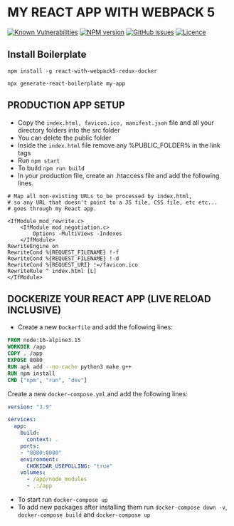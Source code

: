 # MY REACT APP WITH WEBPACK 5

[![Known Vulnerabilities](https://snyk.io/test/github/ikechukwukalu/react-with-webpack5-redux-docker/badge.svg?style=flat-square)](https://snyk.io/test/github/ikechukwukalu/react-with-webpack5-redux-docker)
[![NPM version](https://img.shields.io/npm/v/react-with-webpack5-redux-docker?style=flat-square)](https://www.npmjs.com/package/react-with-webpack5-redux-docker)
[![GitHub issues](https://img.shields.io/github/issues/ikechukwukalu/react-with-webpack5-redux-docker?style=flat-square)](https://github.com/ikechukwukalu/react-with-webpack5-redux-docker/issues)
[![Licence](https://img.shields.io/github/license/ikechukwukalu/react-with-webpack5-redux-docker?style=flat-square)](https://github.com/ikechukwukalu/react-with-webpack5-redux-docker/blob/master/LICENSE.md)

## Install Boilerplate

```shell
npm install -g react-with-webpack5-redux-docker

npx generate-react-boilerplate my-app
```

## PRODUCTION APP SETUP

- Copy the `index.html, favicon.ico, manifest.json` file and all your directory folders into the src folder
- You can delete the public folder
- Inside the `index.html` file remove any %PUBLIC_FOLDER% in the link tags
- Run `npm start`
- To build `npm run build`
- In your production file, create an .htaccess file and add the following lines.

``` .htaccess
# Map all non-existing URLs to be processed by index.html,
# so any URL that doesn't point to a JS file, CSS file, etc etc...
# goes through my React app.

<IfModule mod_rewrite.c>
    <IfModule mod_negotiation.c>
        Options -MultiViews -Indexes
    </IfModule>
RewriteEngine on
RewriteCond %{REQUEST_FILENAME} !-f
RewriteCond %{REQUEST_FILENAME} !-d
RewriteCond %{REQUEST_URI} !=/favicon.ico
RewriteRule ^ index.html [L]
</IfModule>
```

## DOCKERIZE YOUR REACT APP (LIVE RELOAD INCLUSIVE)

- Create a new ``Dockerfile`` and add the following lines:

``` dockerfile
FROM node:16-alpine3.15
WORKDIR /app
COPY . /app
EXPOSE 8080
RUN apk add --no-cache python3 make g++
RUN npm install
CMD ["npm", "run", "dev"]
```

Create a new `docker-compose.yml` and add the following lines:

``` yml
version: "3.9"

services:
  app:
    build:
      context: .
    ports:
    - "8080:8080"
    environment:
      CHOKIDAR_USEPOLLING: "true"
    volumes:
      - /app/node_modules
      - .:/app
```

- To start run `docker-compose up`
- To add new packages after installing them run `docker-compose down -v`, `docker-compose build` and `docker-compose up`
